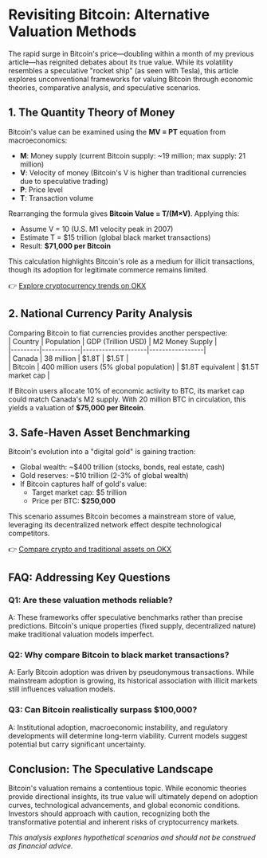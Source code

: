 # Revisiting Bitcoin: Alternative Valuation Methods  

The rapid surge in Bitcoin's price—doubling within a month of my previous article—has reignited debates about its true value. While its volatility resembles a speculative "rocket ship" (as seen with Tesla), this article explores unconventional frameworks for valuing Bitcoin through economic theories, comparative analysis, and speculative scenarios.  

## 1. The Quantity Theory of Money  

Bitcoin's value can be examined using the **MV = PT** equation from macroeconomics:  
- **M**: Money supply (current Bitcoin supply: ~19 million; max supply: 21 million)  
- **V**: Velocity of money (Bitcoin's V is higher than traditional currencies due to speculative trading)  
- **P**: Price level  
- **T**: Transaction volume  

Rearranging the formula gives **Bitcoin Value = T/(M×V)**. Applying this:  
- Assume V = 10 (U.S. M1 velocity peak in 2007)  
- Estimate T = $15 trillion (global black market transactions)  
- Result: **$71,000 per Bitcoin**  

This calculation highlights Bitcoin's role as a medium for illicit transactions, though its adoption for legitimate commerce remains limited.  

👉 [Explore cryptocurrency trends on OKX](https://bit.ly/okx-bonus)  

## 2. National Currency Parity Analysis  

Comparing Bitcoin to fiat currencies provides another perspective:  
| Country | Population | GDP (Trillion USD) | M2 Money Supply |  
|---------|------------|--------------------|-----------------|  
| Canada  | 38 million | $1.8T              | $1.5T           |  
| Bitcoin | 400 million users (5% global population) | $1.8T equivalent | $1.5T market cap |  

If Bitcoin users allocate 10% of economic activity to BTC, its market cap could match Canada's M2 supply. With 20 million BTC in circulation, this yields a valuation of **$75,000 per Bitcoin**.  

## 3. Safe-Haven Asset Benchmarking  

Bitcoin's evolution into a "digital gold" is gaining traction:  
- Global wealth: ~$400 trillion (stocks, bonds, real estate, cash)  
- Gold reserves: ~$10 trillion (2-3% of global wealth)  
- If Bitcoin captures half of gold's value:  
  - Target market cap: $5 trillion  
  - Price per BTC: **$250,000**  

This scenario assumes Bitcoin becomes a mainstream store of value, leveraging its decentralized network effect despite technological competitors.  

👉 [Compare crypto and traditional assets on OKX](https://bit.ly/okx-bonus)  

## FAQ: Addressing Key Questions  

### Q1: Are these valuation methods reliable?  
A: These frameworks offer speculative benchmarks rather than precise predictions. Bitcoin's unique properties (fixed supply, decentralized nature) make traditional valuation models imperfect.  

### Q2: Why compare Bitcoin to black market transactions?  
A: Early Bitcoin adoption was driven by pseudonymous transactions. While mainstream adoption is growing, its historical association with illicit markets still influences valuation models.  

### Q3: Can Bitcoin realistically surpass $100,000?  
A: Institutional adoption, macroeconomic instability, and regulatory developments will determine long-term viability. Current models suggest potential but carry significant uncertainty.  

## Conclusion: The Speculative Landscape  

Bitcoin's valuation remains a contentious topic. While economic theories provide directional insights, its true value will ultimately depend on adoption curves, technological advancements, and global economic conditions. Investors should approach with caution, recognizing both the transformative potential and inherent risks of cryptocurrency markets.  

*This analysis explores hypothetical scenarios and should not be construed as financial advice.*